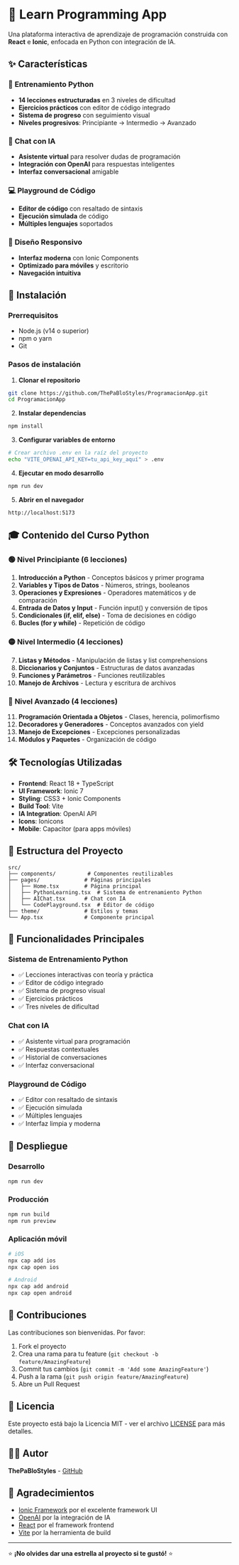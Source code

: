 # 🐍 Learn Programming App

Una plataforma interactiva de aprendizaje de programación construida con **React** e **Ionic**, enfocada en Python con integración de IA.

## ✨ Características

### 🎯 **Entrenamiento Python**
- **14 lecciones estructuradas** en 3 niveles de dificultad
- **Ejercicios prácticos** con editor de código integrado
- **Sistema de progreso** con seguimiento visual
- **Niveles progresivos**: Principiante → Intermedio → Avanzado

### 🤖 **Chat con IA**
- **Asistente virtual** para resolver dudas de programación
- **Integración con OpenAI** para respuestas inteligentes
- **Interfaz conversacional** amigable

### 💻 **Playground de Código**
- **Editor de código** con resaltado de sintaxis
- **Ejecución simulada** de código
- **Múltiples lenguajes** soportados

### 📱 **Diseño Responsivo**
- **Interfaz moderna** con Ionic Components
- **Optimizado para móviles** y escritorio
- **Navegación intuitiva**

## 🚀 Instalación

### Prerrequisitos
- Node.js (v14 o superior)
- npm o yarn
- Git

### Pasos de instalación

1. **Clonar el repositorio**
```bash
git clone https://github.com/ThePaBloStyles/ProgramacionApp.git
cd ProgramacionApp
```

2. **Instalar dependencias**
```bash
npm install
```

3. **Configurar variables de entorno**
```bash
# Crear archivo .env en la raíz del proyecto
echo "VITE_OPENAI_API_KEY=tu_api_key_aquí" > .env
```

4. **Ejecutar en modo desarrollo**
```bash
npm run dev
```

5. **Abrir en el navegador**
```
http://localhost:5173
```

## 🎓 Contenido del Curso Python

### 🟢 **Nivel Principiante** (6 lecciones)
1. **Introducción a Python** - Conceptos básicos y primer programa
2. **Variables y Tipos de Datos** - Números, strings, booleanos
3. **Operaciones y Expresiones** - Operadores matemáticos y de comparación
4. **Entrada de Datos y Input** - Función input() y conversión de tipos
5. **Condicionales (if, elif, else)** - Toma de decisiones en código
6. **Bucles (for y while)** - Repetición de código

### 🟡 **Nivel Intermedio** (4 lecciones)
7. **Listas y Métodos** - Manipulación de listas y list comprehensions
8. **Diccionarios y Conjuntos** - Estructuras de datos avanzadas
9. **Funciones y Parámetros** - Funciones reutilizables
10. **Manejo de Archivos** - Lectura y escritura de archivos

### 🔴 **Nivel Avanzado** (4 lecciones)
11. **Programación Orientada a Objetos** - Clases, herencia, polimorfismo
12. **Decoradores y Generadores** - Conceptos avanzados con yield
13. **Manejo de Excepciones** - Excepciones personalizadas
14. **Módulos y Paquetes** - Organización de código

## 🛠️ Tecnologías Utilizadas

- **Frontend**: React 18 + TypeScript
- **UI Framework**: Ionic 7
- **Styling**: CSS3 + Ionic Components
- **Build Tool**: Vite
- **IA Integration**: OpenAI API
- **Icons**: Ionicons
- **Mobile**: Capacitor (para apps móviles)

## 📁 Estructura del Proyecto

```
src/
├── components/          # Componentes reutilizables
├── pages/              # Páginas principales
│   ├── Home.tsx        # Página principal
│   ├── PythonLearning.tsx  # Sistema de entrenamiento Python
│   ├── AIChat.tsx      # Chat con IA
│   └── CodePlayground.tsx  # Editor de código
├── theme/              # Estilos y temas
└── App.tsx             # Componente principal
```

## 🎯 Funcionalidades Principales

### **Sistema de Entrenamiento Python**
- ✅ Lecciones interactivas con teoría y práctica
- ✅ Editor de código integrado
- ✅ Sistema de progreso visual
- ✅ Ejercicios prácticos
- ✅ Tres niveles de dificultad

### **Chat con IA**
- ✅ Asistente virtual para programación
- ✅ Respuestas contextuales
- ✅ Historial de conversaciones
- ✅ Interfaz conversacional

### **Playground de Código**
- ✅ Editor con resaltado de sintaxis
- ✅ Ejecución simulada
- ✅ Múltiples lenguajes
- ✅ Interfaz limpia y moderna

## 🚀 Despliegue

### **Desarrollo**
```bash
npm run dev
```

### **Producción**
```bash
npm run build
npm run preview
```

### **Aplicación móvil**
```bash
# iOS
npx cap add ios
npx cap open ios

# Android
npx cap add android
npx cap open android
```

## 🤝 Contribuciones

Las contribuciones son bienvenidas. Por favor:

1. Fork el proyecto
2. Crea una rama para tu feature (`git checkout -b feature/AmazingFeature`)
3. Commit tus cambios (`git commit -m 'Add some AmazingFeature'`)
4. Push a la rama (`git push origin feature/AmazingFeature`)
5. Abre un Pull Request

## 📝 Licencia

Este proyecto está bajo la Licencia MIT - ver el archivo [LICENSE](LICENSE) para más detalles.

## 👨‍💻 Autor

**ThePaBloStyles** - [GitHub](https://github.com/ThePaBloStyles)

## 🙏 Agradecimientos

- [Ionic Framework](https://ionicframework.com/) por el excelente framework UI
- [OpenAI](https://openai.com/) por la integración de IA
- [React](https://reactjs.org/) por el framework frontend
- [Vite](https://vitejs.dev/) por la herramienta de build

---

⭐ **¡No olvides dar una estrella al proyecto si te gustó!** ⭐
